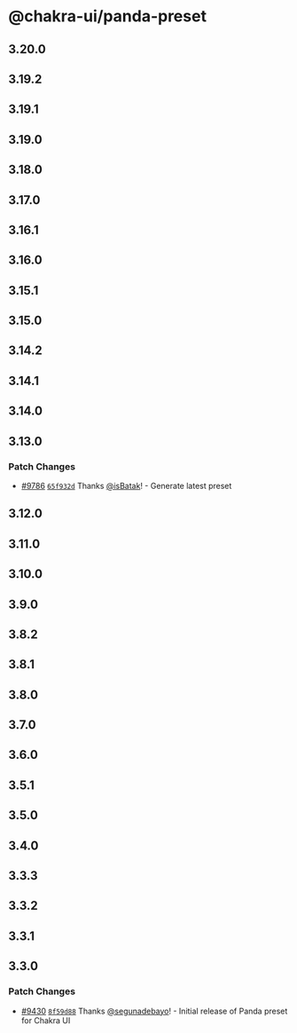 # @chakra-ui/panda-preset

## 3.20.0

## 3.19.2

## 3.19.1

## 3.19.0

## 3.18.0

## 3.17.0

## 3.16.1

## 3.16.0

## 3.15.1

## 3.15.0

## 3.14.2

## 3.14.1

## 3.14.0

## 3.13.0

### Patch Changes

- [#9786](https://github.com/chakra-ui/chakra-ui/pull/9786)
  [`65f932d`](https://github.com/chakra-ui/chakra-ui/commit/65f932dd52782de35e69157dcac7fee255c4efc0)
  Thanks [@isBatak](https://github.com/isBatak)! - Generate latest preset

## 3.12.0

## 3.11.0

## 3.10.0

## 3.9.0

## 3.8.2

## 3.8.1

## 3.8.0

## 3.7.0

## 3.6.0

## 3.5.1

## 3.5.0

## 3.4.0

## 3.3.3

## 3.3.2

## 3.3.1

## 3.3.0

### Patch Changes

- [#9430](https://github.com/chakra-ui/chakra-ui/pull/9430)
  [`8f59d88`](https://github.com/chakra-ui/chakra-ui/commit/8f59d88a09f5b03838db1a784fff2f0ed9a81c74)
  Thanks [@segunadebayo](https://github.com/segunadebayo)! - Initial release of
  Panda preset for Chakra UI
